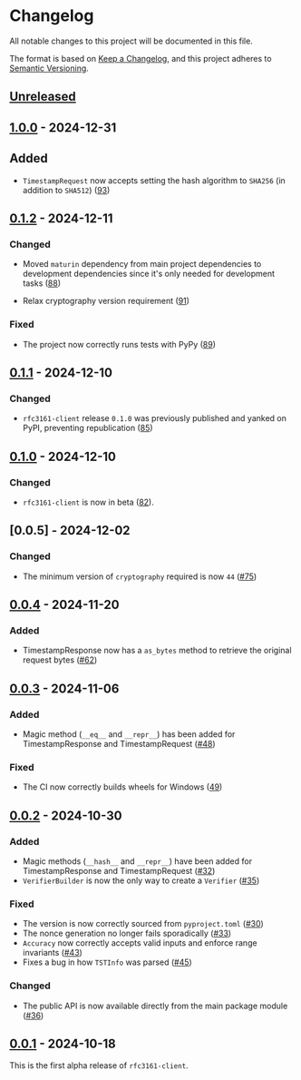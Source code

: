 # Changelog

All notable changes to this project will be documented in this file.

The format is based on [Keep a Changelog](https://keepachangelog.com/en/1.0.0/),
and this project adheres to [Semantic Versioning](https://semver.org/spec/v2.0.0.html).

## [Unreleased]

## [1.0.0] - 2024-12-31

## Added

- `TimestampRequest` now accepts setting the hash algorithm to `SHA256` (in addition to `SHA512`)
  ([93](https://github.com/trailofbits/rfc3161-client/pull/93))

## [0.1.2] - 2024-12-11

### Changed

- Moved `maturin` dependency from main project dependencies to development dependencies
  since it's only needed for development tasks ([88](https://github.com/trailofbits/rfc3161-client/pull/88))

- Relax cryptography version requirement ([91](https://github.com/trailofbits/rfc3161-client/pull/91))

### Fixed

- The project now correctly runs tests with PyPy
  ([89](https://github.com/trailofbits/rfc3161-client/pull/89))

## [0.1.1] - 2024-12-10

### Changed

- `rfc3161-client` release `0.1.0` was previously published and yanked on PyPI, preventing
  republication ([85](https://github.com/trailofbits/rfc3161-client/pull/85))

## [0.1.0] - 2024-12-10

### Changed

- `rfc3161-client` is now in beta ([82](https://github.com/trailofbits/rfc3161-client/pull/82)).

## [0.0.5] - 2024-12-02

### Changed

- The minimum version of `cryptography` required is now `44`
  ([#75](https://github.com/trailofbits/rfc3161-client/pull/75))

## [0.0.4] - 2024-11-20

### Added

- TimestampResponse now has a `as_bytes` method to retrieve the original
  request bytes ([#62](https://github.com/trailofbits/rfc3161-client/pull/62))

## [0.0.3] - 2024-11-06

### Added

- Magic method (`__eq__` and `__repr__`) has been added for TimestampResponse
  and TimestampRequest ([#48](https://github.com/trailofbits/rfc3161-client/pull/48))

### Fixed

- The CI now correctly builds wheels for Windows
  ([49](https://github.com/trailofbits/rfc3161-client/pull/49))

## [0.0.2] - 2024-10-30

### Added

- Magic methods (`__hash__` and `__repr__`) have been added for
  TimestampResponse and TimestampRequest ([#32](https://github.com/trailofbits/rfc3161-client/pull/32))
- `VerifierBuilder` is now the only way to create a `Verifier` ([#35](https://github.com/trailofbits/rfc3161-client/pull/35))

### Fixed

- The version is now correctly sourced from `pyproject.toml` ([#30](https://github.com/trailofbits/rfc3161-client/pull/30))
- The nonce generation no longer fails sporadically ([#33](https://github.com/trailofbits/rfc3161-client/pull/33))
- `Accuracy` now correctly accepts valid inputs and enforce range invariants ([#43](https://github.com/trailofbits/rfc3161-client/pull/43))
- Fixes a bug in how `TSTInfo` was parsed ([#45](https://github.com/trailofbits/rfc3161-client/pull/45))

### Changed

- The public API is now available directly from the main package module ([#36](https://github.com/trailofbits/rfc3161-client/pull/36))

## [0.0.1] - 2024-10-18

This is the first alpha release of `rfc3161-client`.

[Unreleased]: https://github.com/trailofbits/rfc3161-client/compare/v1.0.0...HEAD
[1.0.0]: https://github.com/trailofbits/rfc3161-client/compare/v0.1.2...v1.0.0
[0.1.2]: https://github.com/trailofbits/rfc3161-client/compare/v0.1.1...v0.1.2
[0.1.1]: https://github.com/trailofbits/rfc3161-client/compare/v0.1.0...v0.1.1
[0.1.0]: https://github.com/trailofbits/rfc3161-client/compare/v0.0.5...v0.1.0
[0.0.4]: https://github.com/trailofbits/rfc3161-client/compare/v0.0.4...v0.0.5
[0.0.4]: https://github.com/trailofbits/rfc3161-client/compare/v0.0.3...v0.0.4
[0.0.3]: https://github.com/trailofbits/rfc3161-client/compare/v0.0.2...v0.0.3
[0.0.2]: https://github.com/trailofbits/rfc3161-client/compare/v0.0.1...v0.0.2
[0.0.1]: https://github.com/trailofbits/rfc3161-client/releases/tag/v0.0.1
